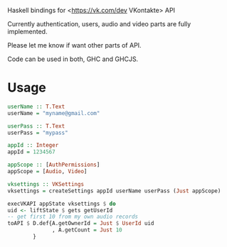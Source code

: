 Haskell bindings for <https://vk.com/dev VKontakte> API

Currently authentication, users, audio and video parts are fully implemented.

Please let me know if want other parts of API.

Code can be used in both, GHC and GHCJS.

# Usage

```haskell
userName :: T.Text
userName = "myname@gmail.com"

userPass :: T.Text
userPass = "mypass"

appId :: Integer
appId = 1234567

appScope :: [AuthPermissions]
appScope = [Audio, Video]

vksettings :: VKSettings
vksettings = createSettings appId userName userPass (Just appScope)

execVKAPI appState vksettings $ do
uid <- liftState $ gets getUserId
-- get first 10 from my own audio records
toAPI $ D.def{A.getOwnerId = Just $ UserId uid
              , A.getCount = Just 10
        }
```
